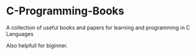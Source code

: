 # C-Programming-Books

A collection of useful books and papers for learning and programming in C Languages

Also helpfull for biginner.
